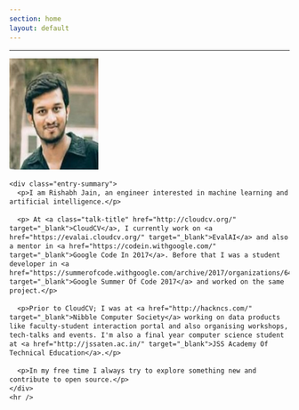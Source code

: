 ```yaml
---
section: home
layout: default
---
```


<div class="hfeed">
  <hr />
  <div class="hentry post no-border">
    <img src="/images/contents/me2.jpg" alt="Rishabh Jain" class="archive-thumbnail home-thumbnail" width="160" height="200" />

    <div class="entry-summary">
      <p>I am Rishabh Jain, an engineer interested in machine learning and artificial intelligence.</p>

      <p> At <a class="talk-title" href="http://cloudcv.org/" target="_blank">CloudCV</a>, I currently work on <a href="https://evalai.cloudcv.org/" target="_blank">EvalAI</a> and also a mentor in <a href="https://codein.withgoogle.com/" target="_blank">Google Code In 2017</a>. Before that I was a student developer in <a href="https://summerofcode.withgoogle.com/archive/2017/organizations/6419112360148992/" target="_blank">Google Summer Of Code 2017</a> and worked on the same project.</p>

      <p>Prior to CloudCV; I was at <a href="http://hackncs.com/" target="_blank">Nibble Computer Society</a> working on data products like faculty-student interaction portal and also organising workshops, tech-talks and events. I'm also a final year computer science student at <a href="http://jssaten.ac.in/" target="_blank">JSS Academy Of Technical Education</a>.</p>

      <p>In my free time I always try to explore something new and contribute to open source.</p>
    </div>
    <hr />
  </div>
</div>
